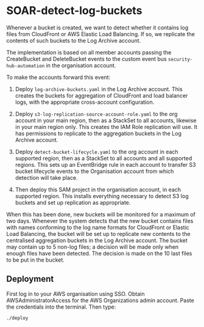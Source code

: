 # SOAR-detect-log-buckets

Whenever a bucket is created, we want to detect whether it contains log files
from CloudFront or AWS Elastic Load Balancing. If so, we replicate the contents
of such buckets to the Log Archive account.

The implementation is based on all member accounts passing the CreateBucket and
DeleteBucket events to the custom event bus `security-hub-automation` in the 
organisation account.

To make the accounts forward this event:

1. Deploy `log-archive-buckets.yaml` in the Log Archive account. This creates the
   buckets for aggregation of CloudFront and load balancer logs, with the 
   appropriate cross-account configuration.

2. Deploy `s3-log-replication-source-account-role.yaml` to the org account in your
   main region, then as a StackSet to all accounts, likewise in your main region only.
   This creates the IAM Role replication will use. It has permissions to replicate
   to the aggregation buckets in the Log Archive account.

3. Deploy `detect-bucket-lifecycle.yaml` to the org account in each supported region, 
   then as a StackSet to all accounts and all supported regions. This sets up
   an EventBridge rule in each account to transfer S3 bucket lifecycle events to the
   Organisation account from which detection will take place.

3. Then deploy this SAM project in the organisation account, in each supported 
   region. This installs everything necessary to detect S3 log buckets and set up
   replication as appropriate.

When this has been done, new buckets will be monitored for a maximum of two days.
Whenever the system detects that the new bucket contains files with names conforming
to the log name formats for CloudFront or Elastic Load Balancing, the bucket will be
set up to replicate new contents to the centralised aggregation buckets in the Log
Archive account. The bucket may contain up to 5 non-log files; a decision will be
made only when enough files have been detected. The decision is made on the 10 last
files to be put in the bucket.


## Deployment

First log in to your AWS organisation using SSO. Obtain AWSAdministratorAccess for the AWS Organizations 
admin account. Paste the credentials into the terminal. Then type:

```console
./deploy
```
